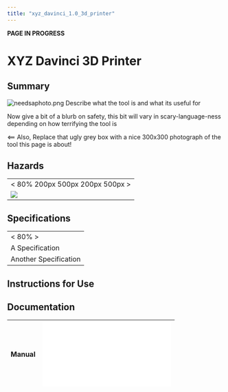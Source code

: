 ```yaml
---
title: "xyz_davinci_1.0_3d_printer"
---
```

**PAGE IN PROGRESS**

# XYZ Davinci 3D Printer

## Summary

<img src="/tools/toolphotos/needsaphoto.png" class="align-left" alt="needsaphoto.png" /> Describe what the tool is and what its useful for  
  
Now give a bit of a blurb on safety, this bit will vary in scary-language-ness depending on how terrifying the tool is  
  
\<== Also, Replace that ugly grey box with a nice 300x300 photograph of the tool this page is about!

## Hazards

|                                   |
|-----------------------------------|
| \< 80% 200px 500px 200px 500px \> |
| ![](/tools/hazards/generic.svg)   |

## Specifications

|                       |
|-----------------------|
| \< 80% \>             |
| A Specification       |
| Another Specification |

## Instructions for Use

## Documentation

| Manual | ![](/tools/manuals/davinci_manual.pdf) |
|:-------|----------------------------------------|
